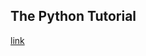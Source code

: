 ## The Python Tutorial 


[link](https://www.youtube.com/watch?v=kWiCuklohdY&list=TLPQMzEwMTIwMjJlJNQxzfaSbg&index=1)
